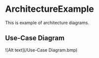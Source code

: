 # ArchitectureExample

This is example of architecture diagrams.

## Use-Case Diagram
![Alt text](/Use-Case Diagram.bmp)

